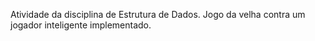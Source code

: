 Atividade da disciplina de Estrutura de Dados. Jogo da velha contra um jogador inteligente implementado.
